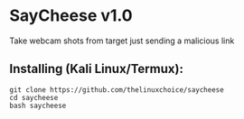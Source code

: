 # SayCheese v1.0
Take webcam shots from target just sending a malicious link

## Installing (Kali Linux/Termux):

```
git clone https://github.com/thelinuxchoice/saycheese
cd saycheese
bash saycheese
```

